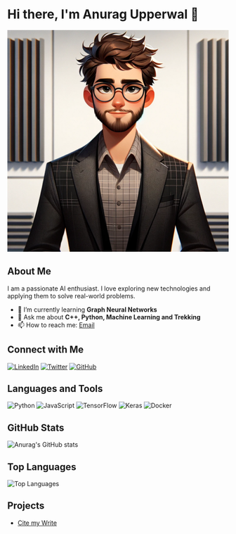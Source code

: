 # Hi there, I'm Anurag Upperwal 👋

![Profile views](https://github.com/anuragupperwal/anuragupperwal/blob/main/me.png)

## About Me

I am a passionate AI enthusiast. I love exploring new technologies and applying them to solve real-world problems.

-   🌱 I’m currently learning **Graph Neural Networks**
-   💬 Ask me about **C++, Python, Machine Learning and Trekking**
-   📫 How to reach me: [Email](mailto:anuragupperwal@gmail.com)

## Connect with Me

[![LinkedIn](https://img.shields.io/badge/LinkedIn-blue?style=for-the-badge&logo=linkedin)](https://www.linkedin.com/in/anuragupperwal)
[![Twitter](https://img.shields.io/badge/Twitter-blue?style=for-the-badge&logo=twitter)](https://x.com/anuragupperwal)
[![GitHub](https://img.shields.io/badge/GitHub-black?style=for-the-badge&logo=github)](https://github.com/anuragupperwal)

## Languages and Tools

![Python](https://img.shields.io/badge/Python-3776AB?style=for-the-badge&logo=python&logoColor=white)
![JavaScript](https://img.shields.io/badge/JavaScript-F7DF1E?style=for-the-badge&logo=javascript&logoColor=black)
![TensorFlow](https://img.shields.io/badge/TensorFlow-FF6F00?style=for-the-badge&logo=tensorflow&logoColor=white)
![Keras](https://img.shields.io/badge/Keras-D00000?style=for-the-badge&logo=keras&logoColor=white)
![Docker](https://img.shields.io/badge/Docker-2496ED?style=for-the-badge&logo=docker&logoColor=white)

## GitHub Stats

![Anurag's GitHub stats](https://github-readme-stats.vercel.app/api?username=anuragupperwal&show_icons=true&theme=radical)

## Top Languages

![Top Languages](https://github-readme-stats.vercel.app/api/top-langs/?username=anuragupperwal&layout=compact&theme=radical)

## Projects

-   [Cite my Write](https://github.com/anuragupperwal/cite_my_write)
